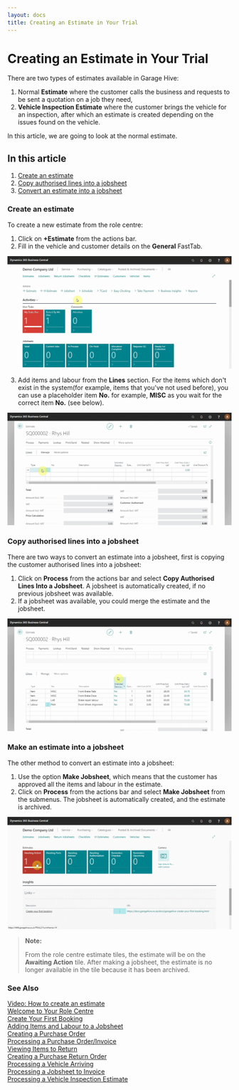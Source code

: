 ```yaml
---
layout: docs
title: Creating an Estimate in Your Trial
---
```


# Creating an Estimate in Your Trial
There are two types of estimates available in Garage Hive: 
1. Normal **Estimate** where the customer calls the business and requests to be sent a quotation on a job they need,
2. **Vehicle Inspection Estimate** where the customer brings the vehicle for an inspection, after which an estimate is created depending on the issues found on the vehicle.

In this article,  we are going to look at the normal estimate.

## In this article

1. [Create an estimate](#open-the-jobsheet-via-the-schedule)
2. [Copy authorised lines into a jobsheet](#adding-items-and-labour-in-the-jobsheet-manually)
3. [Convert an estimate into a jobsheet](#adding-items-and-labour-in-the-jobsheet-using-service-packages)

### Create an estimate
To create a new estimate from the role centre:
1. Click on **+Estimate** from the actions bar. 
2. Fill in the vehicle and customer details on the **General** FastTab.

![](media/garagehive-trial-creating-an-estimate1.gif)

3. Add items and labour from the **Lines** section. For the items which don't exist in the system(for example, items that you've not used before), you can use a placeholder item **No.** for example, **MISC** as you wait for the correct item **No.** (see below).

![](media/garagehive-trial-creating-an-estimate2.gif)

### Copy authorised lines into a jobsheet
There are two ways to convert an estimate into a jobsheet, first is copying the customer authorised lines into a jobsheet:
1. Click on **Process** from the actions bar and select **Copy Authorised Lines Into a Jobsheet**. A jobsheet is automatically created, if no previous jobsheet was available. 
2. If a jobsheet was available, you could merge the estimate and the jobsheet.

![](media/garagehive-trial-creating-an-estimate3.gif)

### Make an estimate into a jobsheet

The other method to convert an estimate into a jobsheet:
1. Use the option **Make Jobsheet**, which means that the customer has approved all the items and labour in the estimate.
2. Click on **Process** from the actions bar and select **Make Jobsheet** from the submenus. The jobsheet is automatically created, and the estimate is archived.

![](media/garagehive-trial-creating-an-estimate4.gif)

> **Note:**
>
> From the role centre estimate tiles, the estimate will be on the **Awaiting Action** tile. After making a jobsheet, the estimate is no longer available in the tile because it has been archived.


### **See Also**

[Video: How to create an estimate](https://www.youtube.com/watch?v=otMUsW5hGAA&:target="_blank") \
[Welcome to Your Role Centre](garagehive-trial-welcome-to-the-role-centre.html) \
[Create Your First Booking](garagehive-trial-creating-your-first-booking.html) \
[Adding Items and Labour to a Jobsheet](garagehive-trial-adding-items-and-labour-to-a-jobsheet.html) \
[Creating a Purchase Order](garagehive-trial-creating-a-purchase-order.html) \
[Processing a Purchase Order/Invoice](garagehive-trial-processing-a-purchase-order.html) \
[Viewing Items to Return](garagehive-trial-viewing-items-to-return.html) \
[Creating a Purchase Return Order](garagehive-trial-creating-a-purchase-return-order.html) \
[Processing a Vehicle Arriving](garagehive-trial-processing-a-vehicle-arriving.html) \
[Processing a Jobsheet to Invoice](garagehive-trial-processing-a-jobsheet-to-invoice.html) \
[Processing a Vehicle Inspection Estimate](garagehive-trial-processing-a-vehicle-inspection-estimate.html)